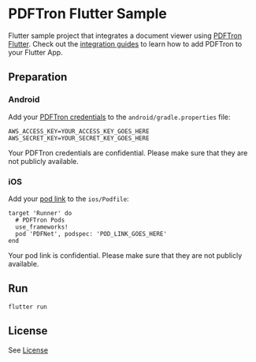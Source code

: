 # PDFTron Flutter Sample
Flutter sample project that integrates a document viewer using [PDFTron Flutter](https://github.com/PDFTron/pdftron-flutter). Check out the [integration guides](https://www.pdftron.com/documentation/android/guides/flutter) to learn how to add PDFTron to your Flutter App.

## Preparation

### Android
Add your [PDFTron credentials](https://www.pdftron.com/documentation/android/guides/getting-started/integrate-gradle?showkey=true) to the `android/gradle.properties` file:
```
AWS_ACCESS_KEY=YOUR_ACCESS_KEY_GOES_HERE
AWS_SECRET_KEY=YOUR_SECRET_KEY_GOES_HERE
```
Your PDFTron credentials are confidential. Please make sure that they are not publicly available.

### iOS
Add your [pod link](https://www.pdftron.com/documentation/ios/guides/getting-started/integrate-cocoapods) to the `ios/Podfile`:
```
target 'Runner' do
  # PDFTron Pods
  use_frameworks!
  pod 'PDFNet', podspec: 'POD_LINK_GOES_HERE'
end
```

Your pod link is confidential. Please make sure that they are not publicly available.

## Run

```
flutter run
```


## License
See [License](./LICENSE)

